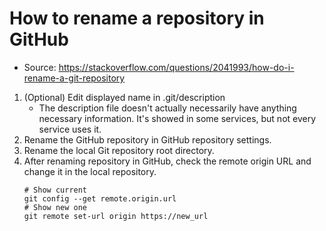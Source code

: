 # How to rename a repository in GitHub

* Source: https://stackoverflow.com/questions/2041993/how-do-i-rename-a-git-repository
1. (Optional) Edit displayed name in .git/description
    * The description file doesn't actually necessarily have anything necessary information. It's showed in some services, but not every service uses it.
1. Rename the GitHub repository in GitHub repository settings.
1. Rename the local Git repository root directory.
1. After renaming repository in GitHub, check the remote origin URL and change it in the local repository.
    ~~~
    # Show current
    git config --get remote.origin.url
    # Show new one
    git remote set-url origin https://new_url
    ~~~
